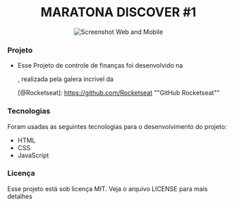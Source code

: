 <h1 align="center">MARATONA DISCOVER #1</h1>


<p align="center">
    <img src="https://github.com/YasminHernandes/maratona-discover/blob/master/screenshot/webAndMobileScreenshot-removebg-preview.png" alt="Screenshot Web and Mobile">
</p>


### Projeto
- Esse Projeto de controle de finanças foi desenvolvido na 

  [Maratona Discover #1]: https://maratonadiscover.rocketseat.com.br/inscricao

  , realizada pela galera incrível da 

  [@Rocketseat]: https://github.com/Rocketseat	""GitHub Rocketseat""

  

### Tecnologias

Foram usadas as seguintes tecnologias para o desenvolvimento do projeto:

- HTML
- CSS
- JavaScript



### Licença

Esse projeto está sob licença MIT. Veja o arquivo LICENSE para mais detalhes



